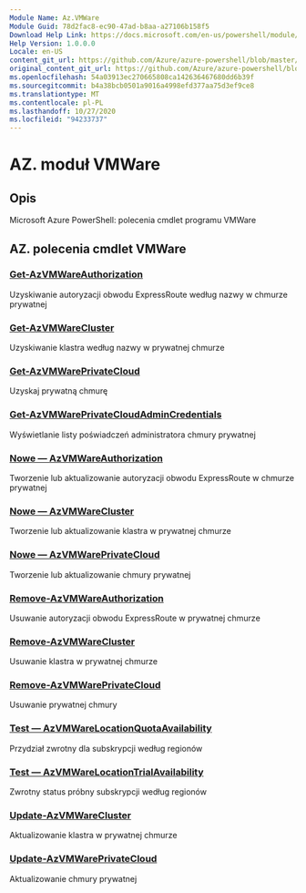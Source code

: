 ```yaml
---
Module Name: Az.VMWare
Module Guid: 78d2fac8-ec90-47ad-b8aa-a27106b158f5
Download Help Link: https://docs.microsoft.com/en-us/powershell/module/az.vmware
Help Version: 1.0.0.0
Locale: en-US
content_git_url: https://github.com/Azure/azure-powershell/blob/master/src/VMWare/help/Az.VMWare.md
original_content_git_url: https://github.com/Azure/azure-powershell/blob/master/src/VMWare/help/Az.VMWare.md
ms.openlocfilehash: 54a03913ec270665808ca142636467680dd6b39f
ms.sourcegitcommit: b4a38bcb0501a9016a4998efd377aa75d3ef9ce8
ms.translationtype: MT
ms.contentlocale: pl-PL
ms.lasthandoff: 10/27/2020
ms.locfileid: "94233737"
---
```

# AZ. moduł VMWare
## Opis
Microsoft Azure PowerShell: polecenia cmdlet programu VMWare

## AZ. polecenia cmdlet VMWare
### [Get-AzVMWareAuthorization](Get-AzVMWareAuthorization.md)
Uzyskiwanie autoryzacji obwodu ExpressRoute według nazwy w chmurze prywatnej

### [Get-AzVMWareCluster](Get-AzVMWareCluster.md)
Uzyskiwanie klastra według nazwy w prywatnej chmurze

### [Get-AzVMWarePrivateCloud](Get-AzVMWarePrivateCloud.md)
Uzyskaj prywatną chmurę

### [Get-AzVMWarePrivateCloudAdminCredentials](Get-AzVMWarePrivateCloudAdminCredentials.md)
Wyświetlanie listy poświadczeń administratora chmury prywatnej

### [Nowe — AzVMWareAuthorization](New-AzVMWareAuthorization.md)
Tworzenie lub aktualizowanie autoryzacji obwodu ExpressRoute w chmurze prywatnej

### [Nowe — AzVMWareCluster](New-AzVMWareCluster.md)
Tworzenie lub aktualizowanie klastra w prywatnej chmurze

### [Nowe — AzVMWarePrivateCloud](New-AzVMWarePrivateCloud.md)
Tworzenie lub aktualizowanie chmury prywatnej

### [Remove-AzVMWareAuthorization](Remove-AzVMWareAuthorization.md)
Usuwanie autoryzacji obwodu ExpressRoute w prywatnej chmurze

### [Remove-AzVMWareCluster](Remove-AzVMWareCluster.md)
Usuwanie klastra w prywatnej chmurze

### [Remove-AzVMWarePrivateCloud](Remove-AzVMWarePrivateCloud.md)
Usuwanie prywatnej chmury

### [Test — AzVMWareLocationQuotaAvailability](Test-AzVMWareLocationQuotaAvailability.md)
Przydział zwrotny dla subskrypcji według regionów

### [Test — AzVMWareLocationTrialAvailability](Test-AzVMWareLocationTrialAvailability.md)
Zwrotny status próbny subskrypcji według regionów

### [Update-AzVMWareCluster](Update-AzVMWareCluster.md)
Aktualizowanie klastra w prywatnej chmurze

### [Update-AzVMWarePrivateCloud](Update-AzVMWarePrivateCloud.md)
Aktualizowanie chmury prywatnej

